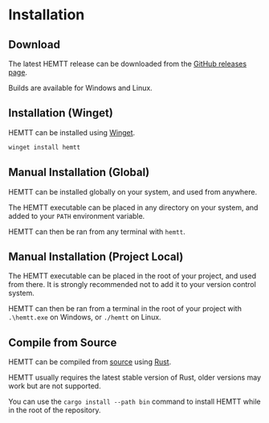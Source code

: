 # Installation

## Download

The latest HEMTT release can be downloaded from the [GitHub releases page](https://github.com/brettmayson/HEMTT/releases).

Builds are available for Windows and Linux.

## Installation (Winget)

HEMTT can be installed using [Winget](https://github.com/microsoft/winget-cli).

```powershell
winget install hemtt
```

## Manual Installation (Global)

HEMTT can be installed globally on your system, and used from anywhere.

The HEMTT executable can be placed in any directory on your system, and added to your `PATH` environment variable.

HEMTT can then be ran from any terminal with `hemtt`.

## Manual Installation (Project Local)

The HEMTT executable can be placed in the root of your project, and used from there. It is strongly recommended not to add it to your version control system.

HEMTT can then be ran from a terminal in the root of your project with `.\hemtt.exe` on Windows, or `./hemtt` on Linux.

## Compile from Source

HEMTT can be compiled from [source](https://github.com/brettmayson/HEMTT) using [Rust](https://www.rust-lang.org/).

HEMTT usually requires the latest stable version of Rust, older versions may work but are not supported.

You can use the `cargo install --path bin` command to install HEMTT while in the root of the repository.

